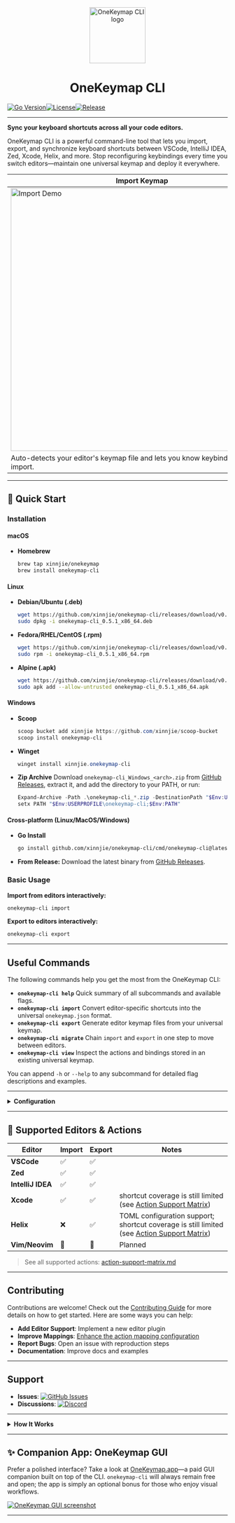 <div align="center">
  <a href="https://github.com/xinnjie/onekeymap-cli">
    <picture>
      <source media="(prefers-color-scheme: dark)" srcset="assets/logo-onekeymap.svg" />
      <img src="assets/logo-onekeymap.svg" alt="OneKeymap CLI logo" height="128" />
    </picture>
  </a>
  <h1>OneKeymap CLI</h1>
</div>

[![Go Version](https://img.shields.io/github/go-mod/go-version/xinnjie/onekeymap-cli)](https://go.dev/)[![License](https://img.shields.io/github/license/xinnjie/onekeymap-cli)](LICENSE.md)[![Release](https://img.shields.io/github/v/release/xinnjie/onekeymap-cli)](https://github.com/xinnjie/onekeymap-cli/releases)

---
**Sync your keyboard shortcuts across all your code editors.**

OneKeymap CLI is a powerful command-line tool that lets you import, export, and synchronize keyboard shortcuts between VSCode, IntelliJ IDEA, Zed, Xcode, Helix, and more. Stop reconfiguring keybindings every time you switch editors—maintain one universal keymap and deploy it everywhere.

| Import Keymap | View Keymap | Export Keymap |
|---|---|---|
| [<img src="assets/onekeymap-cli-import.gif" width="600" alt="Import Demo">](https://asciinema.org/a/748300) | [<img src="assets/onekeymap-cli-view.gif" width="600" alt="View Demo">](https://asciinema.org/a/ZNqGYNMKs0jVh5qH6Smv6ysni) | [<img src="assets/onekeymap-cli-export.gif" width="600" alt="Export Demo">](https://asciinema.org/a/748319) |
| Auto-detects your editor's keymap file and lets you know keybindings to import. | View keybindings by category and navigate with arrow keys. | Shows a diff of your target keymap file before exporting. |

---

## 🚀 Quick Start

### Installation

#### macOS

- **Homebrew**
  ```bash
  brew tap xinnjie/onekeymap
  brew install onekeymap-cli
  ```

#### Linux

- **Debian/Ubuntu (.deb)**
  ```bash
  wget https://github.com/xinnjie/onekeymap-cli/releases/download/v0.5.1/onekeymap-cli_0.5.1_x86_64.deb
  sudo dpkg -i onekeymap-cli_0.5.1_x86_64.deb
  ```
- **Fedora/RHEL/CentOS (.rpm)**
  ```bash
  wget https://github.com/xinnjie/onekeymap-cli/releases/download/v0.5.1/onekeymap-cli_0.5.1_x86_64.rpm
  sudo rpm -i onekeymap-cli_0.5.1_x86_64.rpm
  ```
- **Alpine (.apk)**
  ```bash
  wget https://github.com/xinnjie/onekeymap-cli/releases/download/v0.5.1/onekeymap-cli_0.5.1_x86_64.apk
  sudo apk add --allow-untrusted onekeymap-cli_0.5.1_x86_64.apk
  ```

#### Windows
- **Scoop**
  ```powershell
  scoop bucket add xinnjie https://github.com/xinnjie/scoop-bucket
  scoop install onekeymap-cli
  ```

- **Winget**
  ```powershell
  winget install xinnjie.onekeymap-cli
  ```

- **Zip Archive**
  Download `onekeymap-cli_Windows_<arch>.zip` from [GitHub Releases](https://github.com/xinnjie/onekeymap-cli/releases), extract it, and add the directory to your PATH, or run:
  ```powershell
  Expand-Archive -Path .\onekeymap-cli_*.zip -DestinationPath "$Env:USERPROFILE\onekeymap-cli"
  setx PATH "$Env:USERPROFILE\onekeymap-cli;$Env:PATH"
  ```

#### Cross-platform (Linux/MacOS/Windows)

- **Go Install**
  ```bash
  go install github.com/xinnjie/onekeymap-cli/cmd/onekeymap-cli@latest
  ```

- **From Release:**
Download the latest binary from [GitHub Releases](https://github.com/xinnjie/onekeymap-cli/releases/latest).

### Basic Usage

**Import from editors interactively:**

```bash
onekeymap-cli import
```

**Export to editors interactively:**

```bash
onekeymap-cli export
```

---

## Useful Commands

The following commands help you get the most from the OneKeymap CLI:

- **`onekeymap-cli help`** Quick summary of all subcommands and available flags.
- **`onekeymap-cli import`** Convert editor-specific shortcuts into the universal `onekeymap.json` format.
- **`onekeymap-cli export`** Generate editor keymap files from your universal keymap.
- **`onekeymap-cli migrate`** Chain `import` and `export` in one step to move between editors.
- **`onekeymap-cli view`** Inspect the actions and bindings stored in an existing universal keymap.

You can append `-h` or `--help` to any subcommand for detailed flag descriptions and examples.


---

<details>
<summary><strong>Configuration</strong></summary>

OneKeymap can be configured via a config file at `~/.config/onekeymap/config.yaml`:

```yaml
# Default path for universal keymap
onekeymap: ~/.config/onekeymap/keymap.json

# Editor-specific config paths (optional, auto-detected by default)
editors:
  vscode:
    keymap_path: ~/Library/Application Support/Code/User/keybindings.json
  zed:
    keymap_path: ~/.config/zed/keymap.json
  intellij:
    keymap_path: ~/Library/Application Support/JetBrains/IntelliJIdea2024.1/keymaps/custom.xml
```

</details>

---

## 🧩 Supported Editors & Actions

| Editor | Import | Export | Notes |
|--------|--------|--------|-------|
| **VSCode** | ✅ | ✅ |  |
| **Zed** | ✅ | ✅ |  |
| **IntelliJ IDEA** | ✅ | ✅ |  |
| **Xcode** | ✅ | ✅ | shortcut coverage is still limited (see [Action Support Matrix](action-support-matrix.md)) |
| **Helix** | ❌ | ✅ | TOML configuration support; shortcut coverage is still limited (see [Action Support Matrix](action-support-matrix.md)) |
| **Vim/Neovim** | 🚧 | 🚧 | Planned |

> See all supported actions: [action-support-matrix.md](action-support-matrix.md)

---

## Contributing

Contributions are welcome! Check out the [Contributing Guide](CONTRIBUTING.md) for more details on how to get started. Here are some ways you can help:

- **Add Editor Support**: Implement a new editor plugin
- **Improve Mappings**: [Enhance the action mapping configuration](CONTRIBUTING.md#enhancing-the-action-mapping-configuration)
- **Report Bugs**: Open an issue with reproduction steps
- **Documentation**: Improve docs and examples

---

## Support

- **Issues**: [![GitHub Issues](https://img.shields.io/github/issues/xinnjie/onekeymap-cli?logo=github&label=Issues)](https://github.com/xinnjie/onekeymap-cli/issues)
- **Discussions**: [![Discord](https://img.shields.io/badge/Discord-Join%20the%20chat-5865F2?logo=discord&logoColor=white)](https://discord.com/invite/fW3TWuXj9A)

---

<details>
<summary><strong>How It Works</strong></summary>

OneKeymap uses a **universal keymap format** that represents keyboard shortcuts in an editor-agnostic way. Here's the workflow:

```
┌─────────────┐
│   VSCode    │──┐
│  Keybindings│  │
└─────────────┘  │
                 │  Import
┌─────────────┐  │    ↓
│  IntelliJ   │──┼──────────────┐
│   Keymap    │  │              │
└─────────────┘  │    ┌─────────▼──────────┐
                 │    │  Universal Keymap  │
┌─────────────┐  │    │   (onekeymap.json) │
│     Zed     │──┘    └─────────┬──────────┘
│   Keymap    │                 │
└─────────────┘       Export    ↓
                 ┌───────────────────────┐
                 │  Any Supported Editor │
                 └───────────────────────┘
```

### Universal Keymap Format

Your keymap is stored in a clean, human-readable JSON format:

```json
{
  "keymaps": [
    {
      "action": "actions.edit.copy",
      "keys": "ctrl+c"
    },
    {
      "action": "actions.view.showCommandPalette",
      "keys": "ctrl+shift+p"
    },
    {
      "action": "actions.editor.quickFix",
      "keys": "ctrl+."
    }
  ]
}
```

### Action Mappings

OneKeymap maintains a comprehensive mapping that translates between editor-specific commands and universal actions. For example:

- `actions.edit.copy` maps to:
  - VSCode: `editor.action.clipboardCopyAction`
  - IntelliJ: `$Copy`
  - Zed: `editor::Copy`

This mapping layer handles context-specific behaviors, stateful toggles, and editor quirks automatically.
</details>

---

## ✨ Companion App: OneKeymap GUI

Prefer a polished interface? Take a look at [OneKeymap.app](https://www.onekeymap.com/)—a paid GUI companion built on top of the CLI. `onekeymap-cli` will always remain free and open; the app is simply an optional bonus for those who enjoy visual workflows.

[![OneKeymap GUI screenshot](assets/onekeymap-app-hero.png)](https://www.onekeymap.com/)

---
